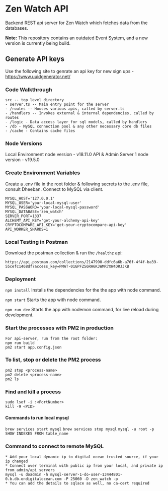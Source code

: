 # Zen Watch API
Backend REST api server for Zen Watch which fetches data from the databases.

**Note:** This repository contains an outdated Event System, and a new version is currently being build.

## Generate API keys
Use the following site to genrate an api key for new sign ups - https://www.uuidgenerator.net/

### Code Walkthrough
```
src -- top level directory
- server.ts -- Main entry point for the server
- /routes -- Houses various apis, called by server.ts
- /handlers -- Invokes external & internal dependencies, called by routes
- /logic - Data access layer for sql models, called by handlers
- /db - MySQL connection pool & any other necessary core db files
- /cache - Contains cache files
```
### Node Versions
Local Environment node version - v18.11.0
API & Admin Server 1 node version - v19.5.0

### Create Environment Variables
Create a .env file in the root folder & following secrets to the .env file, consult Dheeban.
Connect to MySQL via client.
```
MYSQL_HOST='127.0.0.1'
MYSQL_USER='your-local-mysql-user'
MYSQL_PASSWORD='your-local-mysql-password'
MYSQL_DATABASE='zen_watch'
SERVER_PORT=1337
ALCHEMY_API_KEY='get-your-alchemy-api-key'
CRYPTOCOMPARE_API_KEY='get-your-cryptocompare-api-key'
API_WORKER_SHARDS=1
```

### Local Testing in Postman
Download the postman collection & run the `/healthz` api:
```
https://api.postman.com/collections/2147990-ddfc6a6b-a76f-4f4f-ba39-55cefc1468df?access_key=PMAT-01GPFZ56RH6KJWMR7XW4DRJJKB
```

### Deployment
``` npm install ```
Installs the dependencies for the the app with node command.

``` npm start ```
Starts the app with node command.

``` npm run dev ```
Starts the app with nodemon command, for live reload during development.

### Start the processes with PM2 in production
```
For api-server, run from the root folder: 
npm run build
pm2 start app.config.json
```

### To list, stop or delete the PM2 process
```
pm2 stop <process-name>
pm2 delete <process-name>
pm2 ls
```

### Find and kill a process
```
sudo lsof -i :<PortNumber>
kill -9 <PID>
```

#### Commands to run local mysql
``` brew services start mysql ```
``` brew services stop mysql ```
``` mysql -u root -p ```
``` SHOW INDEXES FROM table_name ```

### Command to connect to remote MySQL
```
* Add your local dynamic ip to digital ocean trusted source, if your ip changed
* Connect over terminal with public ip from your local, and private ip from admin/api servers
mysql -u doadmin -h mysql-server-1-do-user-13444801-0.b.db.ondigitalocean.com -P 25060 -D zen_watch -p
* You can add the details to sqlace as well, no ca-cert required
```
